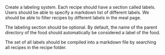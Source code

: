 Create a labeling system. Each recipe should have a section called labels. Users should be able to specify a markdown list of different labels. We should be able to filter recipes by different labels in the meal page.

The labeling section should be optional. By default, the name of the parent directory of the food should automatically be considered a label of the food.

The set of all labels should be compiled into a markdown file by searching all recipes in the recipe folder.